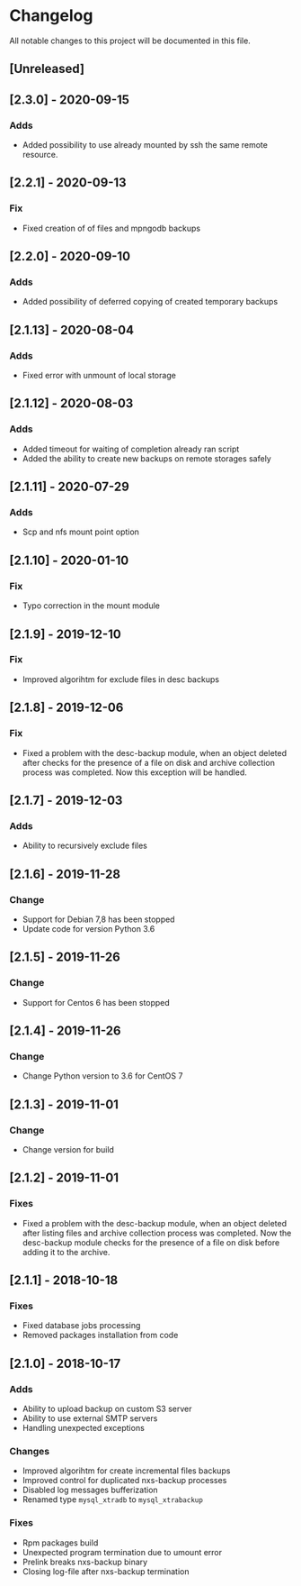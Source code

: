 # Changelog
All notable changes to this project will be documented in this file.

## [Unreleased]

## [2.3.0] - 2020-09-15
### Adds
- Added possibility to use already mounted by ssh the same remote resource.

## [2.2.1] - 2020-09-13
### Fix
- Fixed creation of of files and mpngodb backups

## [2.2.0] - 2020-09-10
### Adds
- Added possibility of deferred copying of created temporary backups

## [2.1.13] - 2020-08-04
### Adds
- Fixed error with unmount of local storage

## [2.1.12] - 2020-08-03
### Adds
- Added timeout for waiting of completion already ran script
- Added the ability to create new backups on remote storages safely

## [2.1.11] - 2020-07-29
### Adds
- Scp and nfs mount point option

## [2.1.10] - 2020-01-10
### Fix
- Typo correction in the mount module

## [2.1.9] - 2019-12-10
### Fix
- Improved algorihtm for exclude files in desc backups

## [2.1.8] - 2019-12-06
### Fix
- Fixed a problem with the desc-backup module, when an object deleted after checks for the presence of a file on disk and archive collection process was completed. Now this exception will be handled.

## [2.1.7] - 2019-12-03
### Adds
- Ability to recursively exclude files

## [2.1.6] - 2019-11-28
### Change
- Support for Debian 7,8 has been stopped
- Update code for version Python 3.6

## [2.1.5] - 2019-11-26
### Change
- Support for Centos 6 has been stopped

## [2.1.4] - 2019-11-26
### Change
- Change Python version to 3.6 for CentOS 7

## [2.1.3] - 2019-11-01
### Change
- Change version for build

## [2.1.2] - 2019-11-01
### Fixes
- Fixed a problem with the desc-backup module, when an object deleted after listing files and archive collection process was completed. Now the desc-backup module checks for the presence of a file on disk before adding it to the archive.

## [2.1.1] - 2018-10-18
### Fixes
- Fixed database jobs processing
- Removed packages installation from code

## [2.1.0] - 2018-10-17
### Adds
- Ability to upload backup on custom S3 server
- Ability to use external SMTP servers
- Handling unexpected exceptions

### Changes
- Improved algorihtm for create incremental files backups
- Improved control for duplicated nxs-backup processes
- Disabled log messages bufferization
- Renamed type `mysql_xtradb` to `mysql_xtrabackup`

### Fixes
- Rpm packages build
- Unexpected program termination due to umount error
- Prelink breaks nxs-backup binary
- Closing log-file after nxs-backup termination
